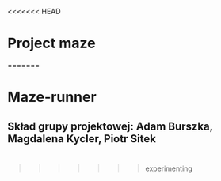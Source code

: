 <<<<<<< HEAD
# Project maze
=======
# Maze-runner

## Skład grupy projektowej: Adam Burszka, Magdalena Kycler, Piotr Sitek

# 
>>>>>>> experimenting
